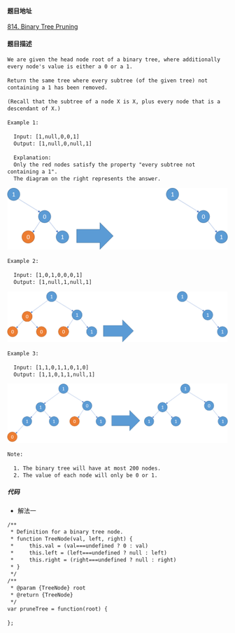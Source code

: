 #### 题目地址
[814. Binary Tree Pruning](https://leetcode.com/problems/binary-tree-pruning/)
#### 题目描述
```
We are given the head node root of a binary tree, where additionally every node's value is either a 0 or a 1.

Return the same tree where every subtree (of the given tree) not containing a 1 has been removed.

(Recall that the subtree of a node X is X, plus every node that is a descendant of X.)

Example 1:

  Input: [1,null,0,0,1]
  Output: [1,null,0,null,1]
  
  Explanation: 
  Only the red nodes satisfy the property "every subtree not containing a 1".
  The diagram on the right represents the answer.

```
![1](../../assets/tree/2020-12-15/1.png)
```
Example 2:

  Input: [1,0,1,0,0,0,1]
  Output: [1,null,1,null,1]
```
![1](../../assets/tree/2020-12-15/2.png)
```
Example 3:

  Input: [1,1,0,1,1,0,1,0]
  Output: [1,1,0,1,1,null,1]
```
![1](../../assets/tree/2020-12-15/3.png)
```
Note:

  1. The binary tree will have at most 200 nodes.
  2. The value of each node will only be 0 or 1.
```
##### 代码

- 解法一
```
/**
 * Definition for a binary tree node.
 * function TreeNode(val, left, right) {
 *     this.val = (val===undefined ? 0 : val)
 *     this.left = (left===undefined ? null : left)
 *     this.right = (right===undefined ? null : right)
 * }
 */
/**
 * @param {TreeNode} root
 * @return {TreeNode}
 */
var pruneTree = function(root) {
    
};
```
